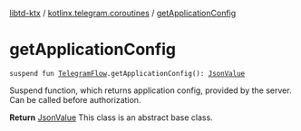 [libtd-ktx](../index.md) / [kotlinx.telegram.coroutines](index.md) / [getApplicationConfig](./get-application-config.md)

# getApplicationConfig

`suspend fun `[`TelegramFlow`](../kotlinx.telegram.core/-telegram-flow/index.md)`.getApplicationConfig(): `[`JsonValue`](https://tdlibx.github.io/td/docs/org/drinkless/td/libcore/telegram/TdApi/JsonValue.html)

Suspend function, which returns application config, provided by the server. Can be called before
authorization.

**Return**
[JsonValue](https://tdlibx.github.io/td/docs/org/drinkless/td/libcore/telegram/TdApi/JsonValue.html) This class is an abstract base class.

